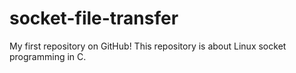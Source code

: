 # socket-file-transfer
My first repository on GitHub! This repository is about Linux socket programming in C. 
